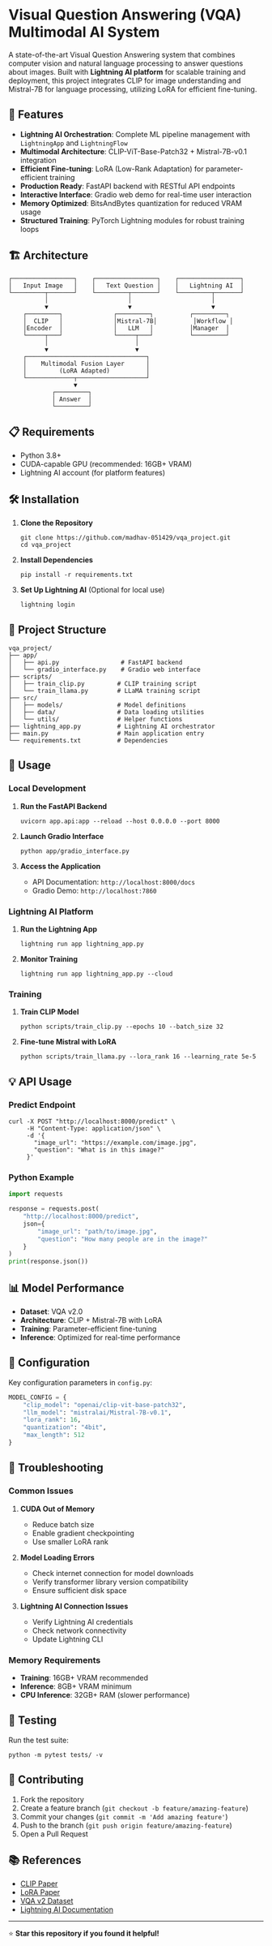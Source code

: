 # Visual Question Answering (VQA) Multimodal AI System

A state-of-the-art Visual Question Answering system that combines computer vision and natural language processing to answer questions about images. Built with **Lightning AI platform** for scalable training and deployment, this project integrates CLIP for image understanding and Mistral-7B for language processing, utilizing LoRA for efficient fine-tuning.

## 🚀 Features

- **Lightning AI Orchestration**: Complete ML pipeline management with `LightningApp` and `LightningFlow`
- **Multimodal Architecture**: CLIP-ViT-Base-Patch32 + Mistral-7B-v0.1 integration
- **Efficient Fine-tuning**: LoRA (Low-Rank Adaptation) for parameter-efficient training
- **Production Ready**: FastAPI backend with RESTful API endpoints
- **Interactive Interface**: Gradio web demo for real-time user interaction
- **Memory Optimized**: BitsAndBytes quantization for reduced VRAM usage
- **Structured Training**: PyTorch Lightning modules for robust training loops

## 🏗️ Architecture

```
┌─────────────────┐    ┌─────────────────┐    ┌─────────────────┐
│   Input Image   │    │   Text Question │    │   Lightning AI  │
└─────────┬───────┘    └─────────┬───────┘    └─────────┬───────┘
          │                      │                      │
          ▼                      ▼                      ▼
    ┌─────────┐              ┌─────────┐          ┌─────────┐
    │  CLIP   │              │Mistral-7B│          │Workflow │
    │Encoder  │              │   LLM   │          │Manager  │
    └─────┬───┘              └─────┬───┘          └─────────┘
          │                        │
          ▼                        ▼
    ┌─────────────────────────────────┐
    │    Multimodal Fusion Layer      │
    │         (LoRA Adapted)          │
    └─────────────┬───────────────────┘
                  ▼
            ┌─────────┐
            │ Answer  │
            └─────────┘
```

## 📋 Requirements

- Python 3.8+
- CUDA-capable GPU (recommended: 16GB+ VRAM)
- Lightning AI account (for platform features)

## 🛠️ Installation

1. **Clone the Repository**
   ```
   git clone https://github.com/madhav-051429/vqa_project.git
   cd vqa_project
   ```

2. **Install Dependencies**
   ```
   pip install -r requirements.txt
   ```

3. **Set Up Lightning AI** (Optional for local use)
   ```
   lightning login
   ```

## 📁 Project Structure

```
vqa_project/
├── app/
│   ├── api.py                 # FastAPI backend
│   └── gradio_interface.py    # Gradio web interface
├── scripts/
│   ├── train_clip.py         # CLIP training script
│   └── train_llama.py        # LLaMA training script
├── src/
│   ├── models/               # Model definitions
│   ├── data/                 # Data loading utilities
│   └── utils/                # Helper functions
├── lightning_app.py          # Lightning AI orchestrator
├── main.py                   # Main application entry
└── requirements.txt          # Dependencies
```

## 🚀 Usage

### Local Development

1. **Run the FastAPI Backend**
   ```
   uvicorn app.api:app --reload --host 0.0.0.0 --port 8000
   ```

2. **Launch Gradio Interface**
   ```
   python app/gradio_interface.py
   ```

3. **Access the Application**
   - API Documentation: `http://localhost:8000/docs`
   - Gradio Demo: `http://localhost:7860`

### Lightning AI Platform

1. **Run the Lightning App**
   ```
   lightning run app lightning_app.py
   ```

2. **Monitor Training**
   ```
   lightning run app lightning_app.py --cloud
   ```

### Training

1. **Train CLIP Model**
   ```
   python scripts/train_clip.py --epochs 10 --batch_size 32
   ```

2. **Fine-tune Mistral with LoRA**
   ```
   python scripts/train_llama.py --lora_rank 16 --learning_rate 5e-5
   ```

## 💡 API Usage

### Predict Endpoint

```
curl -X POST "http://localhost:8000/predict" \
     -H "Content-Type: application/json" \
     -d '{
       "image_url": "https://example.com/image.jpg",
       "question": "What is in this image?"
     }'
```

### Python Example

```python
import requests

response = requests.post(
    "http://localhost:8000/predict",
    json={
        "image_url": "path/to/image.jpg",
        "question": "How many people are in the image?"
    }
)
print(response.json())
```

## 📊 Model Performance

- **Dataset**: VQA v2.0
- **Architecture**: CLIP + Mistral-7B with LoRA
- **Training**: Parameter-efficient fine-tuning
- **Inference**: Optimized for real-time performance

## 🔧 Configuration

Key configuration parameters in `config.py`:

```python
MODEL_CONFIG = {
    "clip_model": "openai/clip-vit-base-patch32",
    "llm_model": "mistralai/Mistral-7B-v0.1",
    "lora_rank": 16,
    "quantization": "4bit",
    "max_length": 512
}
```

## 🐛 Troubleshooting

### Common Issues

1. **CUDA Out of Memory**
   - Reduce batch size
   - Enable gradient checkpointing
   - Use smaller LoRA rank

2. **Model Loading Errors**
   - Check internet connection for model downloads
   - Verify transformer library version compatibility
   - Ensure sufficient disk space

3. **Lightning AI Connection Issues**
   - Verify Lightning AI credentials
   - Check network connectivity
   - Update Lightning CLI

### Memory Requirements

- **Training**: 16GB+ VRAM recommended
- **Inference**: 8GB+ VRAM minimum
- **CPU Inference**: 32GB+ RAM (slower performance)

## 🧪 Testing

Run the test suite:
```
python -m pytest tests/ -v
```

## 🤝 Contributing

1. Fork the repository
2. Create a feature branch (`git checkout -b feature/amazing-feature`)
3. Commit your changes (`git commit -m 'Add amazing feature'`)
4. Push to the branch (`git push origin feature/amazing-feature`)
5. Open a Pull Request

## 📚 References

- [CLIP Paper](https://arxiv.org/abs/2103.00020)
- [LoRA Paper](https://arxiv.org/abs/2106.09685)
- [VQA v2 Dataset](https://visualqa.org/)
- [Lightning AI Documentation](https://lightning.ai/docs/)


---

⭐ **Star this repository if you found it helpful!**

